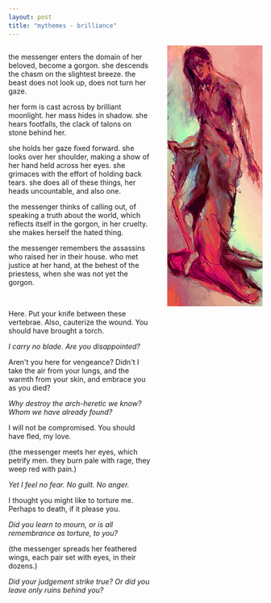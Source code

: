 ```yaml
---
layout: post
title: "mythemes - brilliance"
---
```


<style>
  .double {
    display: grid;
  	grid-template-columns: 3fr 2fr;
  	grid-column-gap: 2rem;
  }
</style>

<div class="double" markdown="1">
<div markdown="1">  

  the messenger enters the domain of her beloved, become a gorgon. she descends the chasm on the slightest breeze. the beast does not look up, does not turn her gaze.
  
  her form is cast across by brilliant moonlight. her mass hides in shadow. she hears footfalls, the clack of talons on stone behind her.
  
  she holds her gaze fixed forward. she looks over her shoulder, making a show of her hand held across her eyes. she grimaces with the effort of holding back tears. she does all of these things, her heads uncountable, and also one.
  
  the messenger thinks of calling out, of speaking a truth about the world, which reflects itself in the gorgon, in her cruelty. she makes herself the hated thing.
  
  the messenger remembers the assassins who raised her in their house. who met justice at her hand, at the behest of the priestess, when she was not yet the gorgon.
  
  <br/>
  
  Here. Put your knife between these vertebrae. Also, cauterize the wound. You should have brought a torch.
  
  *I carry no blade. Are you disappointed?*
  
  Aren't you here for vengeance? Didn't I take the air from your lungs, and the warmth from your skin, and embrace you as you died?
  
  *Why destroy the arch-heretic we know? Whom we have already found?*
  
  I will not be compromised. You should have fled, my love.
  
  (the messenger meets her eyes, which petrify men. they burn pale with rage, they weep red with pain.)
  
  *Yet I feel no fear. No guilt. No anger.*
  
  I thought you might like to torture me. Perhaps to death, if it please you.
  
  *Did you learn to mourn, or is all remembrance as torture, to you?*
  
  (the messenger spreads her feathered wings, each pair set with eyes, in their dozens.)
  
  *Did your judgement strike true? Or did you leave only ruins behind you?*
  
</div>

<img src="/assets/blog/paints/virtue.png" style="max-height: 900px;"/>

</div>